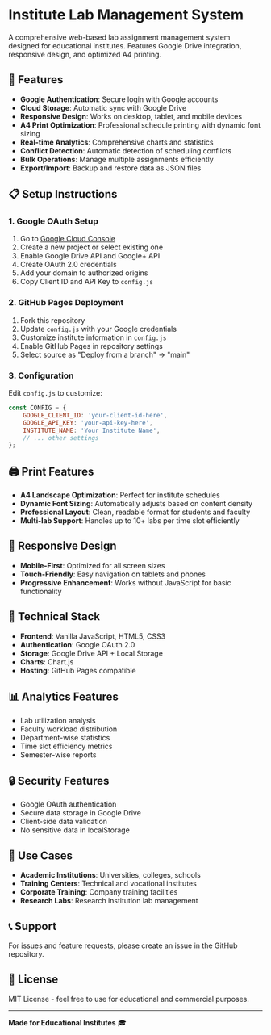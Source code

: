 # Institute Lab Management System

A comprehensive web-based lab assignment management system designed for educational institutes. Features Google Drive integration, responsive design, and optimized A4 printing.

## 🚀 Features

- **Google Authentication**: Secure login with Google accounts
- **Cloud Storage**: Automatic sync with Google Drive
- **Responsive Design**: Works on desktop, tablet, and mobile devices
- **A4 Print Optimization**: Professional schedule printing with dynamic font sizing
- **Real-time Analytics**: Comprehensive charts and statistics
- **Conflict Detection**: Automatic detection of scheduling conflicts
- **Bulk Operations**: Manage multiple assignments efficiently
- **Export/Import**: Backup and restore data as JSON files

## 📋 Setup Instructions

### 1. Google OAuth Setup

1. Go to [Google Cloud Console](https://console.cloud.google.com/)
2. Create a new project or select existing one
3. Enable Google Drive API and Google+ API
4. Create OAuth 2.0 credentials
5. Add your domain to authorized origins
6. Copy Client ID and API Key to `config.js`

### 2. GitHub Pages Deployment

1. Fork this repository
2. Update `config.js` with your Google credentials
3. Customize institute information in `config.js`
4. Enable GitHub Pages in repository settings
5. Select source as "Deploy from a branch" → "main"

### 3. Configuration

Edit `config.js` to customize:

```javascript
const CONFIG = {
    GOOGLE_CLIENT_ID: 'your-client-id-here',
    GOOGLE_API_KEY: 'your-api-key-here',
    INSTITUTE_NAME: 'Your Institute Name',
    // ... other settings
};
```

## 🖨️ Print Features

- **A4 Landscape Optimization**: Perfect for institute schedules
- **Dynamic Font Sizing**: Automatically adjusts based on content density
- **Professional Layout**: Clean, readable format for students and faculty
- **Multi-lab Support**: Handles up to 10+ labs per time slot efficiently

## 📱 Responsive Design

- **Mobile-First**: Optimized for all screen sizes
- **Touch-Friendly**: Easy navigation on tablets and phones
- **Progressive Enhancement**: Works without JavaScript for basic functionality

## 🔧 Technical Stack

- **Frontend**: Vanilla JavaScript, HTML5, CSS3
- **Authentication**: Google OAuth 2.0
- **Storage**: Google Drive API + Local Storage
- **Charts**: Chart.js
- **Hosting**: GitHub Pages compatible

## 📊 Analytics Features

- Lab utilization analysis
- Faculty workload distribution
- Department-wise statistics
- Time slot efficiency metrics
- Semester-wise reports

## 🔒 Security Features

- Google OAuth authentication
- Secure data storage in Google Drive
- Client-side data validation
- No sensitive data in localStorage

## 🎯 Use Cases

- **Academic Institutions**: Universities, colleges, schools
- **Training Centers**: Technical and vocational institutes
- **Corporate Training**: Company training facilities
- **Research Labs**: Research institution lab management

## 📞 Support

For issues and feature requests, please create an issue in the GitHub repository.

## 📄 License

MIT License - feel free to use for educational and commercial purposes.

---

**Made for Educational Institutes** 🎓